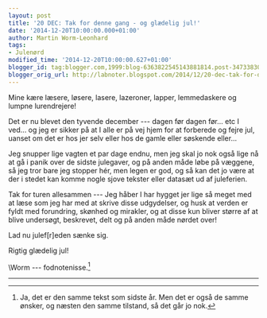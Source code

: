 ```yaml
---
layout: post
title: '20 DEC: Tak for denne gang - og glædelig jul!'
date: '2014-12-20T10:00:00.000+01:00'
author: Martin Worm-Leonhard
tags:
- Julenørd
modified_time: '2014-12-20T10:00:00.627+01:00'
blogger_id: tag:blogger.com,1999:blog-6363822545143881814.post-3473383046358784361
blogger_orig_url: http://labnoter.blogspot.com/2014/12/20-dec-tak-for-denne-gang-og-gldelig-jul.html
---
```


Mine kære læsere, løsere, lasere, lazeroner, lapper, lemmedaskere og
lumpne lurendrejere!

Det er nu blevet den tyvende december --- dagen før dagen før... etc I
ved... og jeg er sikker på at I alle er på vej hjem for at forberede og
fejre jul, uanset om det er hos jer selv eller hos de gamle eller
søskende eller...

Jeg snupper lige vagten et par dage endnu, men jeg skal jo nok også lige
nå at gå i panik over de sidste julegaver, og på anden måde løbe på
væggene, så jeg tror bare jeg stopper hér, men legen er god, og så kan
det jo være at der i stedet kan komme nogle sjove tekster eller datasæt
ud af juleferien.

Tak for turen allesammen --- Jeg håber I har hygget jer lige så meget med
at læse som jeg har med at skrive disse udgydelser, og husk at verden er
fyldt med forundring, skønhed og mirakler, og at disse kun bliver større
af at blive undersøgt, beskrevet, delt og på anden måde nørdet over!

Lad nu julef\[r\]eden sænke sig.

Rigtig glædelig jul!

\\Worm --- fodnotenisse.[^1]


------------------------------------------------------------------------

[^1]: Ja, det er den samme tekst som sidste år. Men det er også de
    samme ønsker, og næsten den samme tilstand, så det går jo nok.
